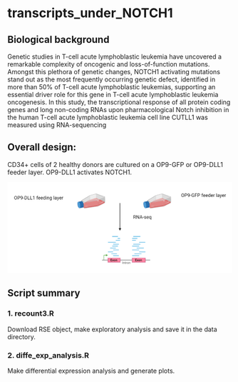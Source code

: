 # transcripts_under_NOTCH1

## Biological background

Genetic studies in T-cell acute lymphoblastic leukemia have uncovered a remarkable complexity of oncogenic and loss-of-function mutations. Amongst this plethora of genetic changes, NOTCH1 activating mutations stand out as the most frequently occurring genetic defect, identified in more than 50% of T-cell acute lymphoblastic leukemias, supporting an essential driver role for this gene in T-cell acute lymphoblastic leukemia oncogenesis. In this study, the transcriptional response of all protein coding genes and long non-coding RNAs upon pharmacological Notch inhibition in the human T-cell acute lymphoblastic leukemia cell line CUTLL1 was measured using RNA-sequencing

## Overall design:

CD34+ cells of 2 healthy donors are cultured on a OP9-GFP or OP9-DLL1 feeder layer. OP9-DLL1 activates NOTCH1.

![Experimental design](https://github.com/ulisesplaper/transcripts_under_NOTCH1/blob/master/data/experimental_design.png?raw=true)

## Script summary

### 1. recount3.R

Download RSE object, make exploratory analysis and save it in the data directory.

### 2. diffe_exp_analysis.R

Make differential expression analysis and generate plots.
